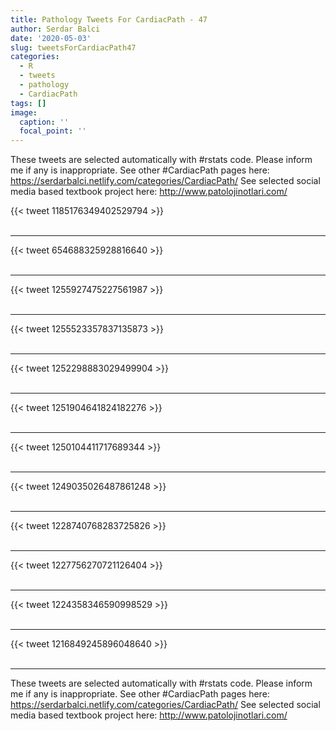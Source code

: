 ```yaml
---
title: Pathology Tweets For CardiacPath - 47
author: Serdar Balci
date: '2020-05-03'
slug: tweetsForCardiacPath47
categories:
  - R
  - tweets
  - pathology
  - CardiacPath
tags: []
image:
  caption: ''
  focal_point: ''
---
```



These tweets are selected automatically with #rstats code. Please inform me if any is inappropriate.
See other #CardiacPath pages here: https://serdarbalci.netlify.com/categories/CardiacPath/ 
See selected social media based textbook project here: http://www.patolojinotlari.com/

{{< tweet 1185176349402529794 >}}
<br>
<br>
<hr>
{{< tweet 654688325928816640 >}}
<br>
<br>
<hr>
{{< tweet 1255927475227561987 >}}
<br>
<br>
<hr>
{{< tweet 1255523357837135873 >}}
<br>
<br>
<hr>
{{< tweet 1252298883029499904 >}}
<br>
<br>
<hr>
{{< tweet 1251904641824182276 >}}
<br>
<br>
<hr>
{{< tweet 1250104411717689344 >}}
<br>
<br>
<hr>
{{< tweet 1249035026487861248 >}}
<br>
<br>
<hr>
{{< tweet 1228740768283725826 >}}
<br>
<br>
<hr>
{{< tweet 1227756270721126404 >}}
<br>
<br>
<hr>
{{< tweet 1224358346590998529 >}}
<br>
<br>
<hr>
{{< tweet 1216849245896048640 >}}
<br>
<br>
<hr>


These tweets are selected automatically with #rstats code. Please inform me if any is inappropriate.
See other #CardiacPath pages here: https://serdarbalci.netlify.com/categories/CardiacPath/ 
See selected social media based textbook project here: http://www.patolojinotlari.com/
